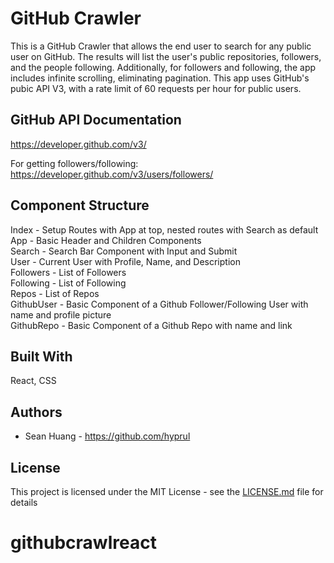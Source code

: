 # GitHub Crawler
This is a GitHub Crawler that allows the end user to search for any public user on GitHub. The results will list the user's public repositories, followers, and the people following. Additionally, for followers and following, the app includes infinite scrolling, eliminating pagination. This app uses GitHub's pubic API V3, with a rate limit of 60 requests per hour for public users. 


## GitHub API Documentation
https://developer.github.com/v3/

For getting followers/following:
https://developer.github.com/v3/users/followers/

## Component Structure
Index - Setup Routes with App at top, nested routes with Search as default <br /> 
App - Basic Header and Children Components <br /> 
Search - Search Bar Component with Input and Submit <br /> 
User - Current User with Profile, Name, and Description <br /> 
Followers - List of Followers <br /> 
Following - List of Following <br /> 
Repos - List of Repos <br /> 
GithubUser - Basic Component of a Github Follower/Following User with name and profile picture <br /> 
GithubRepo - Basic Component of a Github Repo with name and link <br /> 

## Built With
React, CSS

## Authors

* Sean Huang - https://github.com/hyprul

## License

This project is licensed under the MIT License - see the [LICENSE.md](LICENSE.md) file for details
# githubcrawlreact
